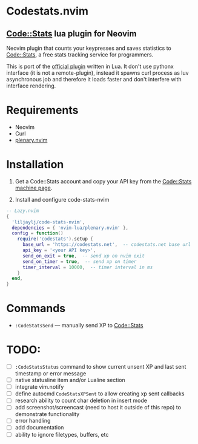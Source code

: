 # Codestats.nvim

## [Code::Stats](https://codestats.net) lua plugin for Neovim

Neovim plugin that counts your keypresses and saves statistics to [Code::Stats](https://codestats.net), a free stats tracking service for programmers.

This is port of the [official plugin](https://gitlab.com/code-stats/code-stats-vim) written in Lua. It don't use pythonx interface (it is not a remote-plugin), instead it spawns curl process as luv asynchronous job and therefore it loads faster and don't interfere with interface rendering.

# Requirements

- Neovim
- Curl
- [plenary.nvim](https://github.com/nvim-lua/plenary.nvim)

# Installation

1) Get a Code::Stats account and copy your API key from the [Code::Stats machine page](https://codestats.net/my/machines).

2) Install and configure code-stats-nvim


```lua
-- Lazy.nvim
{
  'liljaylj/code-stats-nvim',
  dependencies = { 'nvim-lua/plenary.nvim' },
  config = function()
    require('codestats').setup {
      base_url = 'https://codestats.net',  -- codestats.net base url
      api_key = '<your API key>',
      send_on_exit = true,  -- send xp on nvim exit
      send_on_timer = true,  -- send xp on timer
      timer_interval = 10000,  -- timer interval in ms
    }
  end,
}
```

# Commands

- `:CodeStatsSend` — manually send XP to [Code::Stats](https://codestats.net)

# TODO:

- [ ] `:CodeStatsStatus` command to show current unsent XP and last sent timestamp or error message
- [ ] native statusline item and/or Lualine section
- [ ] integrate vim.notify
- [ ] define autocmd `CodeStatsXPSent` to allow creating xp sent callbacks
- [ ] research ability to count char deletion in insert mode
- [ ] add screenshot/screencast (need to host it outside of this repo) to demonstrate functionality
- [ ] error handling
- [ ] add documentation
- [ ] ability to ignore filetypes, buffers, etc
